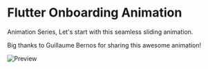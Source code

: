 # Flutter Onboarding Animation

Animation Series, Let's start with this seamless sliding animation.

Big thanks to Guillaume Bernos for sharing this awesome animation!

![Preview](/display/gif.gif)
